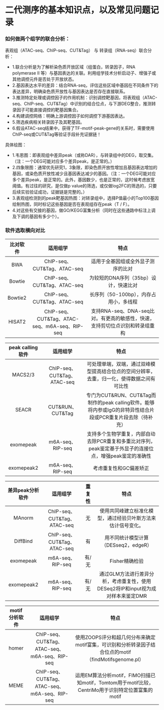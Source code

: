 # 二代测序的基本知识点，以及常见问题记录

### 如何做两个组学的联合分析：    
表观组（ATAC-seq、ChIP-seq、CUT&Tag） 与 转录组（RNA-seq）联合分析：    
- 1.联合分析是为了解析染色质开放区域（组蛋白，转录因子，RNA polymerase II 等）与基因表达的关联。利用组学技术分析启动子、增强子或其他调控元件是否处于开放状态。
- 2.基因表达水平的差异：结合RNA-seq，评估这些区域中基因在不同条件下的表达差异，明确染色质开放性与基因表达是否存在直接联系。
- 3.推测特定处理或调控因子的作用机制：识别调控靶基因，将表观组（ATAC-seq、ChIP-seq、CUT&Tag）中识别的结合位点，与下游DEG整合，推测转录因子可能直接调控的靶基因集合。
- 4.构建调控网络：明确上游调控因子如何调控下游基因表达。
- 5.筛选疾病相关转录因子及其靶基因。
- 6.假设ATAC-seq结果中，获得了TF-motif-peak-gene的关系时，需要使用ChIP-seq或CUT&Tag等验证手段补充证据链！

具体绘图：
- 1.韦恩图：即表观组中差异peak（或称DAR），与转录组中的DEG，取交集。（注：一个DEG可能对应多个差异peak，是正常的。）
- 2.四象限图：通常优先研究1，3象限，即染色质开放性增加且基因表达增加的基因，或染色质开放性减少且基因表达减少的基因。（注：一个DEG可能对应多个差异peak，是正常的。此外，基因数少，也是正常的，这时候考虑放宽阈值。有过往的研究，是仅做p value的筛选，或仅做log2FC的筛选的，只要后续实验验证成功，证据链是完整的。）
- 3.表观组检测到的peak靶基因热图：对转录组中，选择P值最小的Top100基因绘制热图，同时标记这些基因是否在表观组存在peak（T / F）。
- 4.对这些有交接的基因，做GO/KEGG富集分析（同时在这些通路中标注上调及下调的基因有多少个）。

### 软件选取横向对比    

|  比对软件   | 适用组学  |  特点 |
| :----: | :----: | :----: |
| BWA  | ChIP-seq、CUT&Tag、ATAC-seq | 适用于全基因组或全外显子测序的比对 |
| Bowtie  | ChIP-seq、CUT&Tag、ATAC-seq | 为较短的DNA序列（35bp）设计，快速比对 |
| Bowtie2  | ChIP-seq、CUT&Tag、ATAC-seq | 长序列（50-100bp），内存占用小，多线程 |
| HISAT2  | ChIP-seq、CUT&Tag、ATAC-seq、m6A-seq、RIP-seq | 支持RNA-seq、DNA-seq比对。有更高的敏感性，快速，支持剪切位点识别和转录组重构 |

|  peak calling 软件   | 适用组学  |  特点 |
| :----: | :----: | :----: |
| MACS2/3  | ChIP-seq、CUT&Tag、ATAC-seq | 可处理单端，双端，通过双峰模型提高结合位点的空间分辨率，去重，归一化，使得数据之间有可比性 |
| SEACR  | CUT&RUN、CUT&Tag | 专门为CUT&RUN、CUT&Tag而制作的peak calling软件。能够将内参或IgG的非特异性结合片段或PCR重复片段去除（待补充） |
| exomepeak  | m6A-seq、RIP-seq | 支持多个生物学重复，内部自动去除PCR重复和多重比对序列，peak鉴定基于外显子的连接位点，增强peak鉴定的准确性 |
| exomepeak2  | m6A-seq、RIP-seq| 考虑重复性和GC偏差矫正 |

|  差异peak分析软件  | 适用组学  |  重复性 |  特点 |
| :----: | :----: | :----: | :----: |
| MAnorm  | ChIP-seq、CUT&Tag、ATAC-seq | 无 | 使用共同峰建立标准化模型，通过经验贝叶斯方法来估计信号变化。 |
| DiffBind  | ChIP-seq、CUT&Tag、ATAC-seq  | 有 | 用不同统计模型计算（DESseq2，edgeR） |
| exomepeak  | m6A-seq、RIP-seq | 有/无 |  Fisher精确检验 |
| exomepeak2  | m6A-seq、RIP-seq| 有/无 | 通过GLM方法进行差异分析，考虑重复性，使用DESeq2将IP和input视为成对样本来鉴定DMR |

|  motif分析软件   | 适用组学  |  特点 |
| :----: | :----: | :----: |
| homer  | ChIP-seq、CUT&Tag、ATAC-seq、m6A-seq、RIP-seq | 使用ZOOPS评分和超几何分布来确定motif富集，可识别和分析转录因子结合位点的motif（findMotifsgenome.pl） |
| MEME  | ChIP-seq、CUT&Tag、ATAC-seq、m6A-seq、RIP-seq | 运用EM算法分析motif，FIMO扫描已知motif，Tomtom用于motif比较，CentriMo用于识别特定位置富集的motif |


